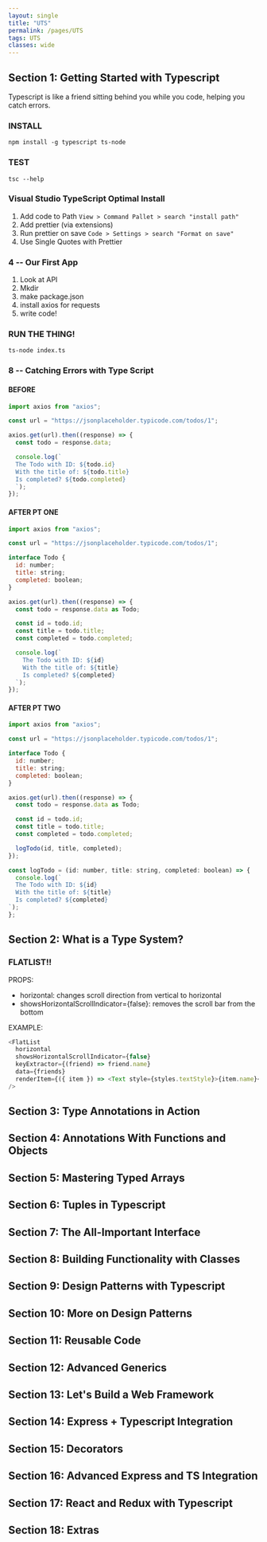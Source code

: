 ```yaml
---
layout: single
title: "UTS"
permalink: /pages/UTS
tags: UTS
classes: wide
---
```


## Section 1: Getting Started with Typescript

Typescript is like a friend sitting behind you while you code, helping you catch errors.

### INSTALL

`npm install -g typescript ts-node`

### TEST

`tsc --help`

### Visual Studio TypeScript Optimal Install

1. Add code to Path `View > Command Pallet > search "install path"`
2. Add prettier (via extensions)
3. Run prettier on save `Code > Settings > search "Format on save"`
4. Use Single Quotes with Prettier

### 4 -- Our First App

1. Look at API
2. Mkdir
3. make package.json
4. install axios for requests
5. write code!

### RUN THE THING!

`ts-node index.ts`

### 8 -- Catching Errors with Type Script

#### BEFORE

```javascript
import axios from "axios";

const url = "https://jsonplaceholder.typicode.com/todos/1";

axios.get(url).then((response) => {
  const todo = response.data;

  console.log(`
  The Todo with ID: ${todo.id}
  With the title of: ${todo.title}
  Is completed? ${todo.completed}
  `);
});
```

#### AFTER PT ONE

```javascript
import axios from "axios";

const url = "https://jsonplaceholder.typicode.com/todos/1";

interface Todo {
  id: number;
  title: string;
  completed: boolean;
}

axios.get(url).then((response) => {
  const todo = response.data as Todo;

  const id = todo.id;
  const title = todo.title;
  const completed = todo.completed;

  console.log(`
    The Todo with ID: ${id}
    With the title of: ${title}
    Is completed? ${completed}
  `);
});

```

#### AFTER PT TWO

```javascript
import axios from "axios";

const url = "https://jsonplaceholder.typicode.com/todos/1";

interface Todo {
  id: number;
  title: string;
  completed: boolean;
}

axios.get(url).then((response) => {
  const todo = response.data as Todo;

  const id = todo.id;
  const title = todo.title;
  const completed = todo.completed;

  logTodo(id, title, completed);
});

const logTodo = (id: number, title: string, completed: boolean) => {
  console.log(`
  The Todo with ID: ${id}
  With the title of: ${title}
  Is completed? ${completed}
`);
};

```

## Section 2: What is a Type System?

### FLATLIST!!

PROPS:

- horizontal: changes scroll direction from vertical to horizontal
- showsHorizontalScrollIndicator={false}: removes the scroll bar from the bottom

EXAMPLE:

```javascript
<FlatList
  horizontal
  showsHorizontalScrollIndicator={false}
  keyExtractor={(friend) => friend.name}
  data={friends}
  renderItem={({ item }) => <Text style={styles.textStyle}>{item.name}</Text>}
/>
```

## Section 3: Type Annotations in Action

## Section 4: Annotations With Functions and Objects

## Section 5: Mastering Typed Arrays

## Section 6: Tuples in Typescript

## Section 7: The All-Important Interface

## Section 8: Building Functionality with Classes

## Section 9: Design Patterns with Typescript

## Section 10: More on Design Patterns

## Section 11: Reusable Code

## Section 12: Advanced Generics

## Section 13: Let's Build a Web Framework

## Section 14: Express + Typescript Integration

## Section 15: Decorators

## Section 16: Advanced Express and TS Integration

## Section 17: React and Redux with Typescript

## Section 18: Extras
